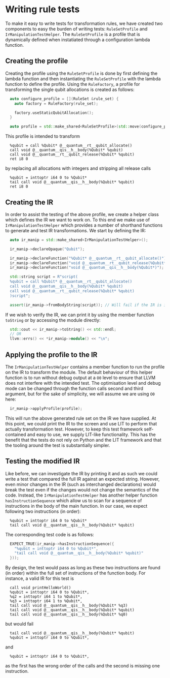 # Writing rule tests

To make it easy to write tests for transformation rules, we have created two components to easy the burden of writing tests: `RuleSetProfile` and `IrManipulationTestHelper`. The `RuleSetProfile` is a profile that is dynamically defined when instatiated through a configuration lambda function.

## Creating the profile

Creating the profile using the `RuleSetProfile` is done by first defining the lambda function and then instantiating the `RuleSetProfile` with the lambda function to define the profile. Using the `RuleFactory`, a profile for transforming the single qubit allocations is created as follows:

```c++
  auto configure_profile = [](RuleSet &rule_set) {
    auto factory = RuleFactory(rule_set);

    factory.useStaticQubitAllocation();
  }

  auto profile = std::make_shared<RuleSetProfile>(std::move(configure_profile));
```

This profile is intended to transform

```
  %qubit = call %Qubit* @__quantum__rt__qubit_allocate()
  call void @__quantum__qis__h__body(%Qubit* %qubit)
  call void @__quantum__rt__qubit_release(%Qubit* %qubit)
  ret i8 0
```

by replacing all allocations with integers and stripping all release calls

```
  %qubit = inttoptr i64 0 to %Qubit*
  tail call void @__quantum__qis__h__body(%Qubit* %qubit)
  ret i8 0
```

## Creating the IR

In order to assist the testing of the above profile, we create a helper class which defines the IR we want to work on. To this end we make use of `IrManipulationTestHelper` which provides a number of shorthand functions to generate and test IR transformations. We start by defining the IR:

```c++
  auto ir_manip = std::make_shared<IrManipulationTestHelper>();

  ir_manip->declareOpaque("Qubit");

  ir_manip->declareFunction("%Qubit* @__quantum__rt__qubit_allocate()");
  ir_manip->declareFunction("void @__quantum__rt__qubit_release(%Qubit*)");
  ir_manip->declareFunction("void @__quantum__qis__h__body(%Qubit*)");

  std::string script = R"script(
  %qubit = call %Qubit* @__quantum__rt__qubit_allocate()
  call void @__quantum__qis__h__body(%Qubit* %qubit)
  call void @__quantum__rt__qubit_release(%Qubit* %qubit)
  )script";

  assert(ir_manip->fromBodyString(script)); // Will fail if the IR is invalid
```

If we wish to verify the IR, we can print it by using the member function `toString` or by accessing the module directly:

```c++
  std::cout << ir_manip->toString() << std::endl;
  // OR
  llvm::errs() << *ir_manip->module() << "\n";
```

## Applying the profile to the IR

The `IrManipulationTestHelper` contains a member function to run the profile on the IR to transform the module. The default behaviour of this helper function is to run without debug output at a `O0` level to ensure that LLVM does not interfere with the intended test. The optimisation level and debug mode can be changed through the function calls second and third argument, but for the sake of simplicity, we will assume we are using `O0` here:

```c++
  ir_manip->applyProfile(profile);
```

This will run the above generated rule set on the IR we have supplied. At this point, we could print the IR to the screen and use LIT to perform that actually transformation test. However, to keep this test framework self-contained and easy to use, we supply LIT-like functionality. This has the benefit that the tests do not rely on Python and the LIT framework and that the tooling around the test is substantially simpler.

## Testing the modified IR

Like before, we can investigate the IR by printing it and as such we could write a test that compared the full IR against an expected string. However, even minor changes in the IR (such as interchanged declarations) would break the test even if the changes would not change the semantics of the code. Instead, the `IrManipulationTestHelper` has another helper function `hasInstructionSequence` which allow us to scan for a sequence of instructions in the body of the main function. In our case,
we expect following two instructions (in order):

```
  %qubit = inttoptr i64 0 to %Qubit*
  tail call void @__quantum__qis__h__body(%Qubit* %qubit)
```

The corresponding test code is as follows:

```c++
  EXPECT_TRUE(ir_manip->hasInstructionSequence({
    "%qubit = inttoptr i64 0 to %Qubit*",
    "tail call void @__quantum__qis__h__body(%Qubit* %qubit)"
  }));
```

By design, the test would pass as long as these two instructions are found (in order) within the full set of instructions of the function body. For instance, a valid IR for this test is

```
  call void printHelloWorld()
  %qubit = inttoptr i64 0 to %Qubit*,
  %q2 = inttoptr i64 1 to %Qubit*,
  %q3 = inttoptr i64 1 to %Qubit*,
  tail call void @__quantum__qis__h__body(%Qubit* %q3)
  tail call void @__quantum__qis__h__body(%Qubit* %qubit)
  tail call void @__quantum__qis__h__body(%Qubit* %q0)
```

but would fail

```
  tail call void @__quantum__qis__h__body(%Qubit* %qubit)
  %qubit = inttoptr i64 0 to %Qubit*,
```

and

```
  %qubit = inttoptr i64 0 to %Qubit*,
```

as the first has the wrong order of the calls and the second is missing one instruction.
